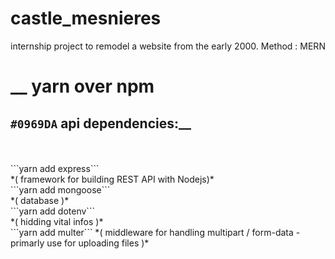 # castle_mesnieres
internship project to remodel a website from the early 2000. Method : MERN

# __ yarn over npm 
## `#0969DA` api dependencies:__
<br>
<br>
```yarn add express```
<br>
*( framework for building REST API with Nodejs)*
<br>
```yarn add mongoose``` 
<br>
*( database )*
<br>
```yarn add dotenv```
<br>
*( hidding vital infos )*
<br>
```yarn add multer``` 
*( middleware for handling multipart / form-data - primarly use for uploading files )*
</i>